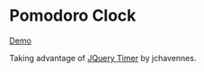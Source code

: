 Pomodoro Clock
==============

[Demo](http://somecallmejosh.github.io/pomodoro-clock/) 

Taking advantage of [JQuery Timer](https://github.com/jchavannes/jquery-timer) by jchavennes. 